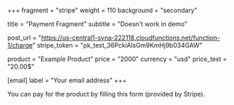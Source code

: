 +++
fragment = "stripe"
weight = 110
background = "secondary"

title = "Payment Fragment"
subtitle = "Doesn't work in demo"

post_url = "https://us-central1-syna-222118.cloudfunctions.net/function-1/charge"
stripe_token = "pk_test_36PckiAlsGm9KmHj9b034GAW"

product = "Example Product"
price = "2000"
currency = "usd"
price_text = "20.00$"

[email]
  label = "Your email address"
+++

You can pay for the product by filling this form (provided by Stripe).

